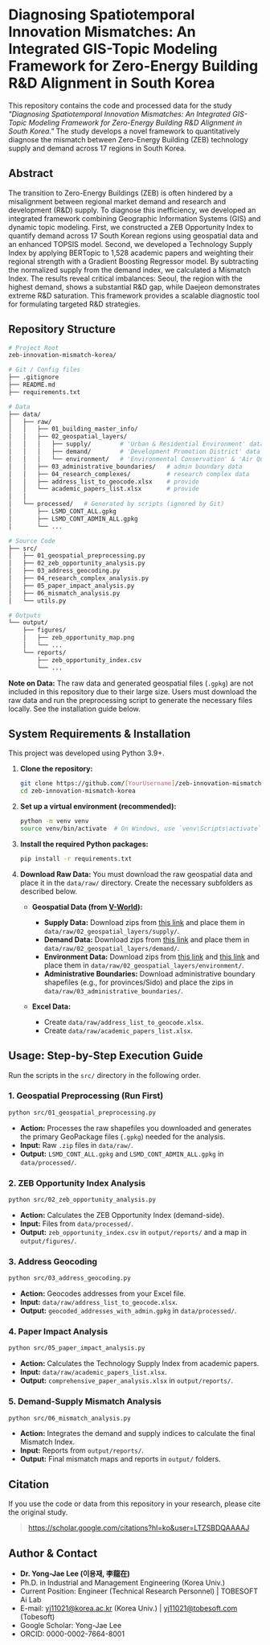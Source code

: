 # Diagnosing Spatiotemporal Innovation Mismatches: An Integrated GIS-Topic Modeling Framework for Zero-Energy Building R&D Alignment in South Korea

This repository contains the code and processed data for the study *"Diagnosing Spatiotemporal Innovation Mismatches: An Integrated GIS-Topic Modeling Framework for Zero-Energy Building R&D Alignment in South Korea."* The study develops a novel framework to quantitatively diagnose the mismatch between Zero-Energy Building (ZEB) technology supply and demand across 17 regions in South Korea.

## Abstract

The transition to Zero-Energy Buildings (ZEB) is often hindered by a misalignment between regional market demand and research and development (R&D) supply. To diagnose this inefficiency, we developed an integrated framework combining Geographic Information Systems (GIS) and dynamic topic modeling. First, we constructed a ZEB Opportunity Index to quantify demand across 17 South Korean regions using geospatial data and an enhanced TOPSIS model. Second, we developed a Technology Supply Index by applying BERTopic to 1,528 academic papers and weighting their regional strength with a Gradient Boosting Regressor model. By subtracting the normalized supply from the demand index, we calculated a Mismatch Index. The results reveal critical imbalances: Seoul, the region with the highest demand, shows a substantial R&D gap, while Daejeon demonstrates extreme R&D saturation. This framework provides a scalable diagnostic tool for formulating targeted R&D strategies.

## Repository Structure

```bash
# Project Root
zeb-innovation-mismatch-korea/

# Git / Config files
├── .gitignore
├── README.md
├── requirements.txt

# Data
├── data/
│   ├── raw/
│   │   ├── 01_building_master_info/
│   │   ├── 02_geospatial_layers/
│   │   │   ├── supply/        # 'Urban & Residential Environment' data
│   │   │   ├── demand/        # 'Development Promotion District' data
│   │   │   └── environment/   # 'Environmental Conservation' & 'Air Quality' data
│   │   ├── 03_administrative_boundaries/   # admin boundary data
│   │   ├── 04_research_complexes/          # research complex data
│   │   ├── address_list_to_geocode.xlsx    # provide
│   │   └── academic_papers_list.xlsx       # provide
│   │
│   └── processed/   # Generated by scripts (ignored by Git)
│       ├── LSMD_CONT_ALL.gpkg
│       ├── LSMD_CONT_ADMIN_ALL.gpkg
│       └── ...

# Source Code
├── src/
│   ├── 01_geospatial_preprocessing.py
│   ├── 02_zeb_opportunity_analysis.py
│   ├── 03_address_geocoding.py
│   ├── 04_research_complex_analysis.py
│   ├── 05_paper_impact_analysis.py
│   ├── 06_mismatch_analysis.py
│   └── utils.py

# Outputs
└── output/
    ├── figures/
    │   ├── zeb_opportunity_map.png
    │   └── ...
    └── reports/
        ├── zeb_opportunity_index.csv
        └── ...
```

**Note on Data:** The raw data and generated geospatial files (`.gpkg`) are not included in this repository due to their large size. Users must download the raw data and run the preprocessing script to generate the necessary files locally. See the installation guide below.

## System Requirements & Installation

This project was developed using Python 3.9+.

1. **Clone the repository:**
   ```bash
   git clone https://github.com/[YourUsername]/zeb-innovation-mismatch-korea.git
   cd zeb-innovation-mismatch-korea
   ```

2. **Set up a virtual environment (recommended):**
   ```bash
   python -m venv venv
   source venv/bin/activate  # On Windows, use `venv\Scripts\activate`
   ```

3. **Install the required Python packages:**
   ```bash
   pip install -r requirements.txt
   ```

4. **Download Raw Data:**
   You must download the raw geospatial data and place it in the `data/raw/` directory. Create the necessary subfolders as described below.

   * **Geospatial Data (from [V-World](https://www.vworld.kr/)):**
     * **Supply Data:** Download zips from [this link](https://www.vworld.kr/dtmk/dtmk_ntads_s002.do?dsId=30335) and place them in `data/raw/02_geospatial_layers/supply/`.
     * **Demand Data:** Download zips from [this link](https://www.vworld.kr/dtmk/dtmk_ntads_s002.do?dsId=30286) and place them in `data/raw/02_geospatial_layers/demand/`.
     * **Environment Data:** Download zips from [this link](https://www.vworld.kr/dtmk/dtmk_ntads_s002.do?dsId=30300) and [this link](https://www.vworld.kr/dtmk/dtmk_ntads_s002.do?dsId=30327) and place them in `data/raw/02_geospatial_layers/environment/`.
     * **Administrative Boundaries:** Download administrative boundary shapefiles (e.g., for provinces/Sido) and place the zips in `data/raw/03_administrative_boundaries/`.

   * **Excel Data:**
     * Create `data/raw/address_list_to_geocode.xlsx`.
     * Create `data/raw/academic_papers_list.xlsx`.

## Usage: Step-by-Step Execution Guide

Run the scripts in the `src/` directory in the following order.

### 1. Geospatial Preprocessing (Run First)
```bash
python src/01_geospatial_preprocessing.py
```
* **Action:** Processes the raw shapefiles you downloaded and generates the primary GeoPackage files (`.gpkg`) needed for the analysis.
* **Input:** Raw `.zip` files in `data/raw/`.
* **Output:** `LSMD_CONT_ALL.gpkg` and `LSMD_CONT_ADMIN_ALL.gpkg` in `data/processed/`.

### 2. ZEB Opportunity Index Analysis
```bash
python src/02_zeb_opportunity_analysis.py
```
* **Action:** Calculates the ZEB Opportunity Index (demand-side).
* **Input:** Files from `data/processed/`.
* **Output:** `zeb_opportunity_index.csv` in `output/reports/` and a map in `output/figures/`.

### 3. Address Geocoding
```bash
python src/03_address_geocoding.py
```
* **Action:** Geocodes addresses from your Excel file.
* **Input:** `data/raw/address_list_to_geocode.xlsx`.
* **Output:** `geocoded_addresses_with_admin.gpkg` in `data/processed/`.

### 4. Paper Impact Analysis
```bash
python src/05_paper_impact_analysis.py
```
* **Action:** Calculates the Technology Supply Index from academic papers.
* **Input:** `data/raw/academic_papers_list.xlsx`.
* **Output:** `comprehensive_paper_analysis.xlsx` in `output/reports/`.

### 5. Demand-Supply Mismatch Analysis
```bash
python src/06_mismatch_analysis.py
```
* **Action:** Integrates the demand and supply indices to calculate the final Mismatch Index.
* **Input:** Reports from `output/reports/`.
* **Output:** Final mismatch maps and reports in `output/` folders.

## Citation

If you use the code or data from this repository in your research, please cite the original study.

> https://scholar.google.com/citations?hl=ko&user=LTZSBDQAAAAJ

## Author & Contact

* **Dr. Yong-Jae Lee (이용재, 李龍在)**
* Ph.D. in Industrial and Management Engineering (Korea Univ.)
* Current Position: Engineer (Technical Research Personnel) | TOBESOFT Ai Lab 
* E-mail: yj11021@korea.ac.kr (Korea Univ.) | yj11021@tobesoft.com (Tobesoft)
* Google Scholar: Yong-Jae Lee
* ORCID: 0000-0002-7664-8001
